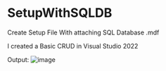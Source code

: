 # SetupWithSQLDB
 Create Setup File With attaching SQL Database .mdf

I created a Basic CRUD in Visual Studio 2022

Output:
![image](https://github.com/Milave-kun/SetupWithSQLDB/assets/125982535/02aee95a-e80b-4759-a7c2-84f20f3ad6ac)

